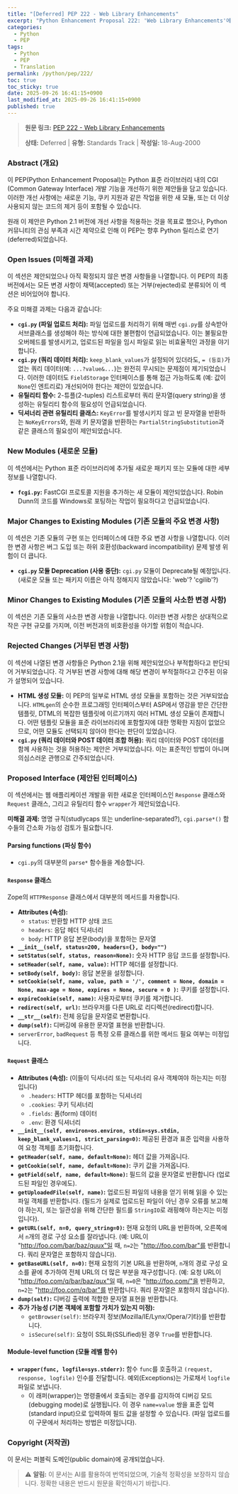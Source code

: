 ```yaml
---
title: "[Deferred] PEP 222 - Web Library Enhancements"
excerpt: "Python Enhancement Proposal 222: 'Web Library Enhancements'에 대한 한국어 번역입니다."
categories:
  - Python
  - PEP
tags:
  - Python
  - PEP
  - Translation
permalink: /python/pep/222/
toc: true
toc_sticky: true
date: 2025-09-26 16:41:15+0900
last_modified_at: 2025-09-26 16:41:15+0900
published: true
---
```

> **원문 링크:** [PEP 222 - Web Library Enhancements](https://peps.python.org/pep-0222/)
>
> **상태:** Deferred | **유형:** Standards Track | **작성일:** 18-Aug-2000


### Abstract (개요)
이 PEP(Python Enhancement Proposal)는 Python 표준 라이브러리 내의 CGI (Common Gateway Interface) 개발 기능을 개선하기 위한 제안들을 담고 있습니다. 이러한 개선 사항에는 새로운 기능, 쿠키 지원과 같은 작업을 위한 새 모듈, 또는 더 이상 사용되지 않는 코드의 제거 등이 포함될 수 있습니다.

원래 이 제안은 Python 2.1 버전에 개선 사항을 적용하는 것을 목표로 했으나, Python 커뮤니티의 관심 부족과 시간 제약으로 인해 이 PEP는 향후 Python 릴리스로 연기(deferred)되었습니다.

### Open Issues (미해결 과제)
이 섹션은 제안되었으나 아직 확정되지 않은 변경 사항들을 나열합니다. 이 PEP의 최종 버전에서는 모든 변경 사항이 채택(accepted) 또는 거부(rejected)로 분류되어 이 섹션은 비어있어야 합니다.

주요 미해결 과제는 다음과 같습니다:
*   **`cgi.py` (파일 업로드 처리):** 파일 업로드를 처리하기 위해 매번 `cgi.py`를 상속받아 서브클래스를 생성해야 하는 방식에 대한 불편함이 언급되었습니다. 이는 불필요한 오버헤드를 발생시키고, 업로드된 파일을 임시 파일로 읽는 비효율적인 과정을 야기합니다.
*   **`cgi.py` (쿼리 데이터 처리):** `keep_blank_values`가 설정되어 있더라도, `= (등호)`가 없는 쿼리 데이터(예: `...?value&...`)는 완전히 무시되는 문제점이 제기되었습니다. 이러한 데이터도 `FieldStorage` 인터페이스를 통해 접근 가능하도록 (예: 값이 `None`인 엔트리로) 개선되어야 한다는 제안이 있었습니다.
*   **유틸리티 함수:** 2-튜플(2-tuples) 리스트로부터 쿼리 문자열(query string)을 생성하는 유틸리티 함수의 필요성이 언급되었습니다.
*   **딕셔너리 관련 유틸리티 클래스:** `KeyError`를 발생시키지 않고 빈 문자열을 반환하는 `NoKeyErrors`와, 원래 키 문자열을 반환하는 `PartialStringSubstitution`과 같은 클래스의 필요성이 제안되었습니다.

### New Modules (새로운 모듈)
이 섹션에서는 Python 표준 라이브러리에 추가될 새로운 패키지 또는 모듈에 대한 세부 정보를 나열합니다.
*   **`fcgi.py`:** FastCGI 프로토콜 지원을 추가하는 새 모듈이 제안되었습니다. Robin Dunn의 코드를 Windows로 포팅하는 작업이 필요하다고 언급되었습니다.

### Major Changes to Existing Modules (기존 모듈의 주요 변경 사항)
이 섹션은 기존 모듈의 구현 또는 인터페이스에 대한 주요 변경 사항을 나열합니다. 이러한 변경 사항은 버그 도입 또는 하위 호환성(backward incompatibility) 문제 발생 위험이 더 큽니다.
*   **`cgi.py` 모듈 Deprecation (사용 중단):** `cgi.py` 모듈이 Deprecate될 예정입니다. (새로운 모듈 또는 패키지 이름은 아직 정해지지 않았습니다: 'web'? 'cgilib'?)

### Minor Changes to Existing Modules (기존 모듈의 사소한 변경 사항)
이 섹션은 기존 모듈의 사소한 변경 사항을 나열합니다. 이러한 변경 사항은 상대적으로 작은 구현 규모를 가지며, 이전 버전과의 비호환성을 야기할 위험이 적습니다.

### Rejected Changes (거부된 변경 사항)
이 섹션에 나열된 변경 사항들은 Python 2.1을 위해 제안되었으나 부적합하다고 판단되어 거부되었습니다. 각 거부된 변경 사항에 대해 해당 변경이 부적절하다고 간주된 이유가 설명되어 있습니다.

*   **HTML 생성 모듈:** 이 PEP의 일부로 HTML 생성 모듈을 포함하는 것은 거부되었습니다. `HTMLgen`의 순수한 프로그래밍 인터페이스부터 ASP에서 영감을 받은 간단한 템플릿, DTML의 복잡한 템플릿에 이르기까지 여러 HTML 생성 모듈이 존재합니다. 어떤 템플릿 모듈을 표준 라이브러리에 포함할지에 대한 명확한 지침이 없었으므로, 어떤 모듈도 선택되지 않아야 한다는 판단이 있었습니다.
*   **`cgi.py` (쿼리 데이터와 POST 데이터 조합 허용):** 쿼리 데이터와 POST 데이터를 함께 사용하는 것을 허용하는 제안은 거부되었습니다. 이는 표준적인 방법이 아니며 의심스러운 관행으로 간주되었습니다.

### Proposed Interface (제안된 인터페이스)
이 섹션에서는 웹 애플리케이션 개발을 위한 새로운 인터페이스인 `Response` 클래스와 `Request` 클래스, 그리고 유틸리티 함수 `wrapper`가 제안되었습니다.

**미해결 과제:** 명명 규칙(studlycaps 또는 underline-separated?), `cgi.parse*()` 함수들의 간소화 가능성 검토가 필요합니다.

#### Parsing functions (파싱 함수)
*   `cgi.py`의 대부분의 `parse*` 함수들을 계승합니다.

#### `Response` 클래스
Zope의 `HTTPResponse` 클래스에서 대부분의 메서드를 차용합니다.
*   **Attributes (속성):**
    *   `status`: 반환할 HTTP 상태 코드
    *   `headers`: 응답 헤더 딕셔너리
    *   `body`: HTTP 응답 본문(body)을 포함하는 문자열
*   **`__init__(self, status=200, headers={}, body="")`**
*   **`setStatus(self, status, reason=None)`:** 숫자 HTTP 응답 코드를 설정합니다.
*   **`setHeader(self, name, value)`:** HTTP 헤더를 설정합니다.
*   **`setBody(self, body)`:** 응답 본문을 설정합니다.
*   **`setCookie(self, name, value, path = '/', comment = None, domain = None, max-age = None, expires = None, secure = 0 )`:** 쿠키를 설정합니다.
*   **`expireCookie(self, name)`:** 사용자로부터 쿠키를 제거합니다.
*   **`redirect(self, url)`:** 브라우저를 다른 URL로 리디렉션(redirect)합니다.
*   **`__str__(self)`:** 전체 응답을 문자열로 변환합니다.
*   **`dump(self)`:** 디버깅에 유용한 문자열 표현을 반환합니다.
*   `serverError`, `badRequest` 등 특정 오류 클래스를 위한 메서드 필요 여부는 미정입니다.

#### `Request` 클래스
*   **Attributes (속성):** (이들이 딕셔너리 또는 딕셔너리 유사 객체여야 하는지는 미정입니다)
    *   `.headers`: HTTP 헤더를 포함하는 딕셔너리
    *   `.cookies`: 쿠키 딕셔너리
    *   `.fields`: 폼(form) 데이터
    *   `.env`: 환경 딕셔너리
*   **`__init__(self, environ=os.environ, stdin=sys.stdin, keep_blank_values=1, strict_parsing=0)`:** 제공된 환경과 표준 입력을 사용하여 요청 객체를 초기화합니다.
*   **`getHeader(self, name, default=None)`:** 헤더 값을 가져옵니다.
*   **`getCookie(self, name, default=None)`:** 쿠키 값을 가져옵니다.
*   **`getField(self, name, default=None)`:** 필드의 값을 문자열로 반환합니다 (업로드된 파일인 경우에도).
*   **`getUploadedFile(self, name)`:** 업로드된 파일의 내용을 얻기 위해 읽을 수 있는 파일 객체를 반환합니다. (필드가 실제로 업로드된 파일이 아닌 경우 오류를 보고해야 하는지, 또는 일관성을 위해 간단한 필드를 `StringIO`로 래핑해야 하는지는 미정입니다).
*   **`getURL(self, n=0, query_string=0)`:** 현재 요청의 URL을 반환하며, 오른쪽에서 `n`개의 경로 구성 요소를 잘라냅니다. (예: URL이 "http://foo.com/bar/baz/quux"일 때, `n=2`는 "http://foo.com/bar"를 반환합니다. 쿼리 문자열은 포함하지 않습니다).
*   **`getBaseURL(self, n=0)`:** 현재 요청의 기본 URL을 반환하며, `n`개의 경로 구성 요소를 끝에 추가하여 전체 URL의 더 많은 부분을 재구성합니다. (예: 요청 URL이 "http://foo.com/q/bar/baz/qux"일 때, `n=0`은 "http://foo.com/"을 반환하고, `n=2`는 "http://foo.com/q/bar"를 반환합니다. 쿼리 문자열은 포함하지 않습니다).
*   **`dump(self)`:** 디버깅 출력에 적합한 문자열 표현을 반환합니다.
*   **추가 가능성 (기본 객체에 포함할 가치가 있는지 미정):**
    *   `getBrowser(self)`: 브라우저 정보(Mozilla/IE/Lynx/Opera/기타)를 반환합니다.
    *   `isSecure(self)`: 요청이 SSL화(SSLified)된 경우 `True`를 반환합니다.

#### Module-level function (모듈 레벨 함수)
*   **`wrapper(func, logfile=sys.stderr)`:** 함수 `func`를 호출하고 `(request, response, logfile)` 인수를 전달합니다. 예외(Exceptions)는 가로채서 `logfile` 파일로 보냅니다.
    *   이 래퍼(wrapper)는 명령줄에서 호출되는 경우를 감지하여 디버깅 모드(debugging mode)로 실행됩니다. 이 경우 `name=value` 쌍을 표준 입력(standard input)으로 입력하여 필드 값을 설정할 수 있습니다. (파일 업로드를 이 구문에서 처리하는 방법은 미정입니다).

### Copyright (저작권)
이 문서는 퍼블릭 도메인(public domain)에 공개되었습니다.

> ⚠️ **알림:** 이 문서는 AI를 활용하여 번역되었으며, 기술적 정확성을 보장하지 않습니다. 정확한 내용은 반드시 원문을 확인하시기 바랍니다.